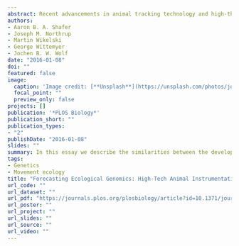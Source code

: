 ```yaml
---
abstract: Recent advancements in animal tracking technology and high-throughput sequencing are rapidly changing the questions and scope of research in the biological sciences. The integration of genomic data with high-tech animal instrumentation comes as a natural progression of traditional work in ecological genetics, and we provide a framework for linking the separate data streams from these technologies. Such a merger will elucidate the genetic basis of adaptive behaviors like migration and hibernation and advance our understanding of fundamental ecological and evolutionary processes such as pathogen transmission, population responses to environmental change, and communication in natural populations.
authors:
- Aaron B. A. Shafer
- Joseph M. Northrup
- Martin Wikelski
- George Wittemyer
- Jochen B. W. Wolf
date: "2016-01-08"
doi: ""
featured: false
image:
  caption: 'Image credit: [**Unsplash**](https://unsplash.com/photos/jdD8gXaTZsc)'
  focal_point: ""
  preview_only: false
projects: []
publication: '*PLOS Biology*'
publication_short: ""
publication_types:
- "2"
publishDate: "2016-01-08"
slides: ""
summary: In this essay we describe the similarities between the development of the fields of high-throughput genetic sequencing and high-tech animal instrumentation. We discuss the exciting possibilties that exist for better understanding the eovlution and ecology of animals by combining these two fields. 
tags:
- Genetics
- Movement ecology
title: "Forecasting Ecological Genomics: High-Tech Animal Instrumentation Meets High-Throughput Sequencing"
url_code: ""
url_dataset: ""
url_pdf: "https://journals.plos.org/plosbiology/article?id=10.1371/journal.pbio.1002350"
url_poster: ""
url_project: ""
url_slides: ""
url_source: ""
url_video: ""
---
```



